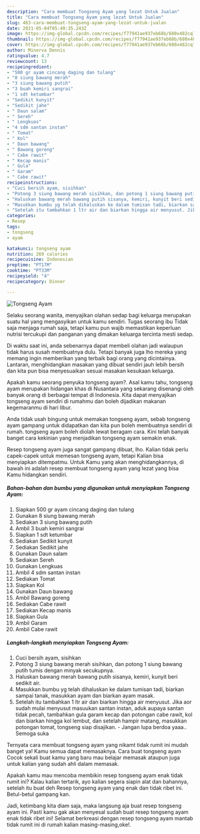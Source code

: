 ```yaml
---
description: "Cara membuat Tongseng Ayam yang lezat Untuk Jualan"
title: "Cara membuat Tongseng Ayam yang lezat Untuk Jualan"
slug: 463-cara-membuat-tongseng-ayam-yang-lezat-untuk-jualan
date: 2021-05-04T05:49:35.243Z
image: https://img-global.cpcdn.com/recipes/f77941ae937eb68b/680x482cq70/tongseng-ayam-foto-resep-utama.jpg
thumbnail: https://img-global.cpcdn.com/recipes/f77941ae937eb68b/680x482cq70/tongseng-ayam-foto-resep-utama.jpg
cover: https://img-global.cpcdn.com/recipes/f77941ae937eb68b/680x482cq70/tongseng-ayam-foto-resep-utama.jpg
author: Minerva Dennis
ratingvalue: 4.7
reviewcount: 13
recipeingredient:
- "500 gr ayam cincang daging dan tulang"
- "8 siung bawang merah"
- "3 siung bawang putih"
- "3 buah kemiri sangrai"
- "1 sdt ketumbar"
- "Sedikit kunyit"
- "Sedikit jahe"
- " Daun salam"
- " Sereh"
- " Lengkuas"
- "4 sdm santan instan"
- " Tomat"
- " Kol"
- " Daun bawang"
- " Bawang goreng"
- " Cabe rawit"
- " Kecap manis"
- " Gula"
- " Garam"
- " Cabe rawit"
recipeinstructions:
- "Cuci bersih ayam, sisihkan"
- "Potong 3 siung bawang merah sisihkan, dan potong 1 siung bawang putih tumis dengan minyak secukupnya."
- "Haluskan bawang merah bawang putih sisanya, kemiri, kunyit beri sedikit air."
- "Masukkan bumbu yg telah dihaluskan ke dalam tumisan tadi, biarkan sampai tanak, masukkan ayam dan biarkan ayam masak."
- "Setelah itu tambahkan 1 ltr air dan biarkan hingga air menyusut. Jika aor sudah mulai menyusut masuukan santan instan, aduk aupaya santan tidak pecah, tambahkan gula garam kecap dan potongan cabe rawit, kol dan biarkan hingga kol lembut, dan setelah hampir matang, masukkan potongan tomat, tongseng siap disajikan. Jangan lupa berdoa yaaa.. Semoga suka"
categories:
- Resep
tags:
- tongseng
- ayam

katakunci: tongseng ayam 
nutrition: 269 calories
recipecuisine: Indonesian
preptime: "PT17M"
cooktime: "PT33M"
recipeyield: "4"
recipecategory: Dinner

---
```



![Tongseng Ayam](https://img-global.cpcdn.com/recipes/f77941ae937eb68b/680x482cq70/tongseng-ayam-foto-resep-utama.jpg)

Selaku seorang wanita, menyajikan olahan sedap bagi keluarga merupakan suatu hal yang mengasyikan untuk kamu sendiri. Tugas seorang ibu Tidak saja menjaga rumah saja, tetapi kamu pun wajib memastikan keperluan nutrisi tercukupi dan panganan yang dimakan keluarga tercinta mesti sedap.

Di waktu  saat ini, anda sebenarnya dapat membeli olahan jadi walaupun tidak harus susah membuatnya dulu. Tetapi banyak juga lho mereka yang memang ingin memberikan yang terbaik bagi orang yang dicintainya. Lantaran, menghidangkan masakan yang dibuat sendiri jauh lebih bersih dan kita pun bisa menyesuaikan sesuai masakan kesukaan keluarga. 



Apakah kamu seorang penyuka tongseng ayam?. Asal kamu tahu, tongseng ayam merupakan hidangan khas di Nusantara yang sekarang disenangi oleh banyak orang di berbagai tempat di Indonesia. Kita dapat menyajikan tongseng ayam sendiri di rumahmu dan boleh dijadikan makanan kegemaranmu di hari libur.

Anda tidak usah bingung untuk memakan tongseng ayam, sebab tongseng ayam gampang untuk didapatkan dan kita pun boleh membuatnya sendiri di rumah. tongseng ayam boleh diolah lewat beragam cara. Kini telah banyak banget cara kekinian yang menjadikan tongseng ayam semakin enak.

Resep tongseng ayam juga sangat gampang dibuat, lho. Kalian tidak perlu capek-capek untuk memesan tongseng ayam, tetapi Kalian bisa menyiapkan ditempatmu. Untuk Kamu yang akan menghidangkannya, di bawah ini adalah resep membuat tongseng ayam yang lezat yang bisa Kamu hidangkan sendiri.

<!--inarticleads1-->

##### Bahan-bahan dan bumbu yang digunakan untuk menyiapkan Tongseng Ayam:

1. Siapkan 500 gr ayam cincang daging dan tulang
1. Gunakan 8 siung bawang merah
1. Sediakan 3 siung bawang putih
1. Ambil 3 buah kemiri sangrai
1. Siapkan 1 sdt ketumbar
1. Sediakan Sedikit kunyit
1. Sediakan Sedikit jahe
1. Gunakan  Daun salam
1. Sediakan  Sereh
1. Gunakan  Lengkuas
1. Ambil 4 sdm santan instan
1. Sediakan  Tomat
1. Siapkan  Kol
1. Gunakan  Daun bawang
1. Ambil  Bawang goreng
1. Sediakan  Cabe rawit
1. Sediakan  Kecap manis
1. Siapkan  Gula
1. Ambil  Garam
1. Ambil  Cabe rawit




<!--inarticleads2-->

##### Langkah-langkah menyiapkan Tongseng Ayam:

1. Cuci bersih ayam, sisihkan
1. Potong 3 siung bawang merah sisihkan, dan potong 1 siung bawang putih tumis dengan minyak secukupnya.
1. Haluskan bawang merah bawang putih sisanya, kemiri, kunyit beri sedikit air.
1. Masukkan bumbu yg telah dihaluskan ke dalam tumisan tadi, biarkan sampai tanak, masukkan ayam dan biarkan ayam masak.
1. Setelah itu tambahkan 1 ltr air dan biarkan hingga air menyusut. Jika aor sudah mulai menyusut masuukan santan instan, aduk aupaya santan tidak pecah, tambahkan gula garam kecap dan potongan cabe rawit, kol dan biarkan hingga kol lembut, dan setelah hampir matang, masukkan potongan tomat, tongseng siap disajikan. - Jangan lupa berdoa yaaa.. Semoga suka




Ternyata cara membuat tongseng ayam yang nikamt tidak rumit ini mudah banget ya! Kamu semua dapat memasaknya. Cara buat tongseng ayam Cocok sekali buat kamu yang baru mau belajar memasak ataupun juga untuk kalian yang sudah ahli dalam memasak.

Apakah kamu mau mencoba membikin resep tongseng ayam enak tidak rumit ini? Kalau kalian tertarik, ayo kalian segera siapin alat dan bahannya, setelah itu buat deh Resep tongseng ayam yang enak dan tidak ribet ini. Betul-betul gampang kan. 

Jadi, ketimbang kita diam saja, maka langsung aja buat resep tongseng ayam ini. Pasti kamu gak akan menyesal sudah buat resep tongseng ayam enak tidak ribet ini! Selamat berkreasi dengan resep tongseng ayam mantab tidak rumit ini di rumah kalian masing-masing,oke!.

